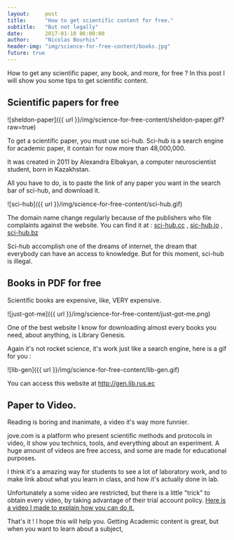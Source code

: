 ```yaml
---
layout:     post
title:      "How to get scientific content for free."
subtitle:   "But not legally"
date:       2017-01-10 06:00:00
author:     "Nicolas Bourhis"
header-img: "img/science-for-free-content/books.jpg"
future: true
---
```


How to get any scientific paper, any book, and more, for free ?
In this post I will show you some tips to get scientific content.

## Scientific papers for free

![sheldon-paper]({{ url }}/img/science-for-free-content/sheldon-paper.gif?raw=true)

To get a scientific paper, you must use sci-hub.
Sci-hub is a search engine for academic paper, it contain for now more than 48,000,000.

It was created in 2011 by Alexandra Elbakyan, a computer neuroscientist student, born in Kazakhstan.

All you have to do, is to paste the link of any paper you want in the search bar of sci-hub, and download it.

![sci-hub]({{ url }}/img/science-for-free-content/sci-hub.gif)

The domain name change regularly because of the publishers who file complaints against the website.
You can find it at : [sci-hub.cc](ci-hub.cc) , [sic-hub.io](sic-hub.io) , [sci-hub.bz](sci-hub.bz)

Sci-hub accomplish one of the dreams of internet, the dream that everybody can have an access to knowledge.
But for this moment, sci-hub is illegal.

## Books in PDF for free

Scientific books are expensive, like, VERY expensive.

![just-got-me]({{ url }}/img/science-for-free-content/just-got-me.png)

One of the best website I know for downloading almost every books you need, about anything, is Library Genesis.

Again it's not rocket science, it's work just like a search engine, here is a gif for you :

![lib-gen]({{ url }}/img/science-for-free-content/lib-gen.gif)

You can access this website at http://gen.lib.rus.ec

## Paper to Video.

Reading is boring and inanimate, a video it's way more funnier.

jove.com is a platform who present scientific methods and protocols in video, it show you technics, tools, and everything about an experiment.
A huge amount of videos are free access, and some are made for educational purposes.

I think it's a amazing way for students to see a lot of laboratory work, and to make link about what you learn in class, and how it's actually done in lab.


Unfortunately a some video are restricted, but there is a little "trick" to obtain every video, by
taking advantage of their trial account policy. [Here is a video I made to explain how you can do it.](https://www.youtube.com/watch?v=KBiqXvVSUbg)

That's it !
I hope this will help you.
Getting Academic content is great, but when you want to learn about a subject,
